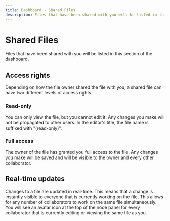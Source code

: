 ```yaml
---
title: Dashboard - Shared Files
description: Files that have been shared with you will be listed in this section of the dashboard.
---
```



# Shared Files

<nuxt-link to="/docs/dashboard/files">Files</nuxt-link> that have been <nuxt-link to="/docs/dashboard/files#sharing">shared</nuxt-link> with you will be listed in this section of the dashboard.

## Access rights
Depending on how the file owner shared the file with you, a shared file can have two different levels of access rights.

### Read-only
You can only view the file, but you cannot edit it. Any changes you make will not be propagated to other users. In the editor's title, the file name is suffixed with "(read-only)".

### Full access
The owner of the file has granted you full access to the file. Any changes you make will be saved and will be visible to the owner and every other collaborator.

## Real-time updates

<framed-gif path="/gifs/real_time.gif"></framed-gif>

Changes to a file are updated in real-time. This means that a change is instantly visible to everyone that is currently working on the file. This allows for any number of collaborators to work on the same file simultaneously. You will see an avatar icon at the top of the node panel for every collaborator that is currently editing or viewing the same file as you.